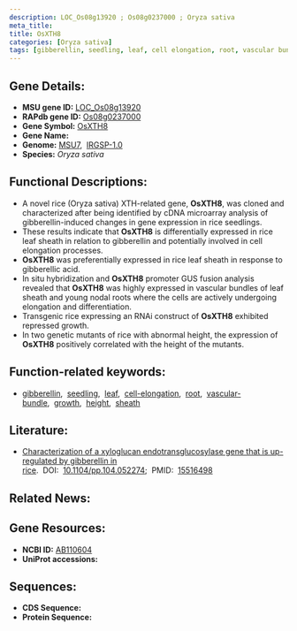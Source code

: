 ```yaml
---
description: LOC_Os08g13920 ; Os08g0237000 ; Oryza sativa
meta_title:
title: OsXTH8
categories: [Oryza sativa]
tags: [gibberellin, seedling, leaf, cell elongation, root, vascular bundle, growth, height, sheath]
---
```


## Gene Details:
- **MSU gene ID:** [LOC_Os08g13920](http://rice.uga.edu/cgi-bin/ORF_infopage.cgi?orf=LOC_Os08g13920)  
- **RAPdb gene ID:** [Os08g0237000](https://rapdb.dna.affrc.go.jp/locus/?name=Os08g0237000)  
- **Gene Symbol:** <u>OsXTH8</u>
- **Gene Name:**
- **Genome:**  [MSU7](http://rice.uga.edu/),&nbsp;&nbsp;[IRGSP-1.0](https://rapdb.dna.affrc.go.jp/download/irgsp1.html)
- **Species:** *Oryza sativa*

## Functional Descriptions:
   - A novel rice (Oryza sativa) XTH-related gene, **OsXTH8**, was cloned and characterized after being identified by cDNA microarray analysis of gibberellin-induced changes in gene expression in rice seedlings.
   - These results indicate that **OsXTH8** is differentially expressed in rice leaf sheath in relation to gibberellin and potentially involved in cell elongation processes.
   - **OsXTH8** was preferentially expressed in rice leaf sheath in response to gibberellic acid.
   - In situ hybridization and **OsXTH8** promoter GUS fusion analysis revealed that **OsXTH8** was highly expressed in vascular bundles of leaf sheath and young nodal roots where the cells are actively undergoing elongation and differentiation.
   - Transgenic rice expressing an RNAi construct of **OsXTH8** exhibited repressed growth.
   - In two genetic mutants of rice with abnormal height, the expression of **OsXTH8** positively correlated with the height of the mutants.

## Function-related keywords:
   - [gibberellin](/tags/gibberellin/),&nbsp;&nbsp;[seedling](/tags/seedling/),&nbsp;&nbsp;[leaf](/tags/leaf/),&nbsp;&nbsp;[cell-elongation](/tags/cell-elongation/),&nbsp;&nbsp;[root](/tags/root/),&nbsp;&nbsp;[vascular-bundle](/tags/vascular-bundle/),&nbsp;&nbsp;[growth](/tags/growth/),&nbsp;&nbsp;[height](/tags/height/),&nbsp;&nbsp;[sheath](/tags/sheath/)

## Literature:
   - [Characterization of a xyloglucan endotransglucosylase gene that is up-regulated by gibberellin in rice](https://www.doi.org/10.1104/pp.104.052274).&nbsp;&nbsp;DOI:&nbsp;&nbsp;[10.1104/pp.104.052274](https://www.doi.org/10.1104/pp.104.052274);&nbsp;&nbsp;PMID:&nbsp;&nbsp;[15516498](https://pubmed.ncbi.nlm.nih.gov/15516498/)

## Related News:

## Gene Resources:
- **NCBI ID:**  [AB110604](http://www.ncbi.nlm.nih.gov/nuccore/AB110604)
- **UniProt accessions:** [](https://www.uniprot.org/uniprotkb//entry)

## Sequences:
- **CDS Sequence:**
- **Protein Sequence:**
